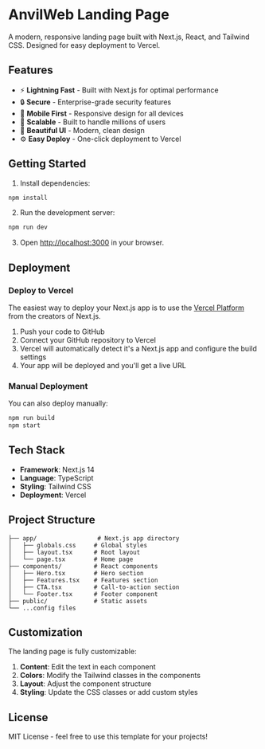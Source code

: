 # AnvilWeb Landing Page

A modern, responsive landing page built with Next.js, React, and Tailwind CSS. Designed for easy deployment to Vercel.

## Features

- ⚡ **Lightning Fast** - Built with Next.js for optimal performance
- 🔒 **Secure** - Enterprise-grade security features
- 📱 **Mobile First** - Responsive design for all devices
- 🚀 **Scalable** - Built to handle millions of users
- 🎨 **Beautiful UI** - Modern, clean design
- ⚙️ **Easy Deploy** - One-click deployment to Vercel

## Getting Started

1. Install dependencies:
```bash
npm install
```

2. Run the development server:
```bash
npm run dev
```

3. Open [http://localhost:3000](http://localhost:3000) in your browser.

## Deployment

### Deploy to Vercel

The easiest way to deploy your Next.js app is to use the [Vercel Platform](https://vercel.com/new?utm_medium=default-template&filter=next.js&utm_source=create-next-app&utm_campaign=create-next-app-readme) from the creators of Next.js.

1. Push your code to GitHub
2. Connect your GitHub repository to Vercel
3. Vercel will automatically detect it's a Next.js app and configure the build settings
4. Your app will be deployed and you'll get a live URL

### Manual Deployment

You can also deploy manually:

```bash
npm run build
npm start
```

## Tech Stack

- **Framework**: Next.js 14
- **Language**: TypeScript
- **Styling**: Tailwind CSS
- **Deployment**: Vercel

## Project Structure

```
├── app/                 # Next.js app directory
│   ├── globals.css     # Global styles
│   ├── layout.tsx      # Root layout
│   └── page.tsx        # Home page
├── components/         # React components
│   ├── Hero.tsx        # Hero section
│   ├── Features.tsx    # Features section
│   ├── CTA.tsx         # Call-to-action section
│   └── Footer.tsx      # Footer component
├── public/             # Static assets
└── ...config files
```

## Customization

The landing page is fully customizable:

1. **Content**: Edit the text in each component
2. **Colors**: Modify the Tailwind classes in the components
3. **Layout**: Adjust the component structure
4. **Styling**: Update the CSS classes or add custom styles

## License

MIT License - feel free to use this template for your projects!